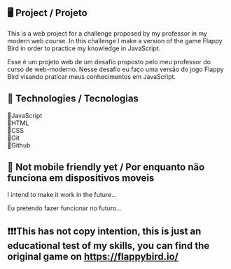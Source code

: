 ## 🖥️ Project / Projeto
This is a web project for a challenge proposed by my professor in my modern web course. In this challenge I make a version of the game Flappy Bird in order to practice my knowledge in JavaScript.

Esse é um projeto web de um desafio proposto pelo meu professor do curso de web-moderno. Nesse desafio eu faço uma versão do jogo Flappy Bird visando praticar meus conhecimentos em JavaScript.

## 🚀 Technologies / Tecnologias
📌JavaScript<br>
📌HTML<br>
📌CSS<br>
📌Git<br>
📌Github

## 📵 Not mobile friendly yet / Por enquanto não funciona em dispositivos moveis
I intend to make it work in the future...

Eu pretendo fazer funcionar no futuro...

## ❗❗❗This has not copy intention, this is just an educational test of my skills, you can find the original game on https://flappybird.io/ 